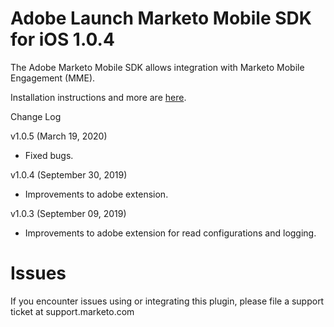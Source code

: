 # Adobe Launch Marketo Mobile SDK for iOS 1.0.4

The Adobe Marketo Mobile SDK allows integration with Marketo Mobile Engagement (MME).  

Installation instructions and more are [here](https://developers.marketo.com/mobile/adobe-launch-extension-installation/ "Marketo for Mobile").

Change Log

v1.0.5 (March 19, 2020)
- Fixed bugs.

v1.0.4 (September 30, 2019)
- Improvements to adobe extension.

v1.0.3 (September 09, 2019)
- Improvements to adobe extension for read configurations and logging.

# Issues

If you encounter issues using or integrating this plugin, please file a support ticket at support.marketo.com
